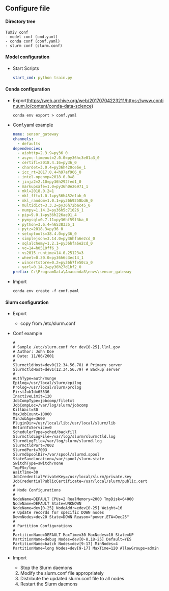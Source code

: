 ## Configure file

#### Directory tree

~~~
TuXiv conf
- model conf (cmd.yaml)
- conda conf (conf.yaml)
- slurm conf (slurm.conf)
~~~

#### Model configuration

+ Start Scripts

  ~~~yaml
  start_cmd: python train.py 
  ~~~

#### Conda configuration

+ Export(https://web.archive.org/web/20170704223211/https://www.continuum.io/content/conda-data-science)

  ~~~shell
  conda env export > conf.yaml
  ~~~

+ Conf.yaml example

  ~~~yaml
  name: sensor_gateway
  channels:
    - defaults
  dependencies:
    - aiohttp=2.3.9=py36_0
    - async-timeout=2.0.0=py36hc3e01a3_0
    - certifi=2018.4.16=py36_0
    - chardet=3.0.4=py36h420ce6e_1
    - icc_rt=2017.0.4=h97af966_0
    - intel-openmp=2018.0.0=8
    - jinja2=2.10=py36h292fed1_0
    - markupsafe=1.0=py36h0e26971_1
    - mkl=2018.0.2=1
    - mkl_fft=1.0.1=py36h452e1ab_0
    - mkl_random=1.0.1=py36h9258bd6_0
    - multidict=3.3.2=py36h72bac45_0
    - numpy=1.14.2=py36h5c71026_1
    - pip=9.0.1=py36h226ae91_4
    - pymysql=0.7.11=py36hf59f3ba_0
    - python=3.6.4=h6538335_1
    - pytz=2018.3=py36_0
    - setuptools=38.4.0=py36_0
    - simplejson=3.14.0=py36hfa6e2cd_0
    - sqlalchemy=1.2.1=py36hfa6e2cd_0
    - vc=14=h0510ff6_3
    - vs2015_runtime=14.0.25123=3
    - wheel=0.30.0=py36h6c3ec14_1
    - wincertstore=0.2=py36h7fe50ca_0
    - yarl=0.14.2=py36h27d1bf2_0
  prefix: C:\ProgramData\Anaconda3\envs\sensor_gateway
  ~~~

+ Import

  ~~~shell
  conda env create -f conf.yaml
  ~~~

#### Slurm configuration

+ Export

  + copy from /etc/slurm.conf

+ Conf example

  ~~~shell
  #
  # Sample /etc/slurm.conf for dev[0-25].llnl.gov
  # Author: John Doe
  # Date: 11/06/2001
  #
  SlurmctldHost=dev0(12.34.56.78) # Primary server
  SlurmctldHost=dev1(12.34.56.79) # Backup server
  #
  AuthType=auth/munge
  Epilog=/usr/local/slurm/epilog
  Prolog=/usr/local/slurm/prolog
  FirstJobId=65536
  InactiveLimit=120
  JobCompType=jobcomp/filetxt
  JobCompLoc=/var/log/slurm/jobcomp
  KillWait=30
  MaxJobCount=10000
  MinJobAge=3600
  PluginDir=/usr/local/lib:/usr/local/slurm/lib
  ReturnToService=0
  SchedulerType=sched/backfill
  SlurmctldLogFile=/var/log/slurm/slurmctld.log
  SlurmdLogFile=/var/log/slurm/slurmd.log
  SlurmctldPort=7002
  SlurmdPort=7003
  SlurmdSpoolDir=/var/spool/slurmd.spool
  StateSaveLocation=/var/spool/slurm.state
  SwitchType=switch/none
  TmpFS=/tmp
  WaitTime=30
  JobCredentialPrivateKey=/usr/local/slurm/private.key
  JobCredentialPublicCertificate=/usr/local/slurm/public.cert
  #
  # Node Configurations
  #
  NodeName=DEFAULT CPUs=2 RealMemory=2000 TmpDisk=64000
  NodeName=DEFAULT State=UNKNOWN
  NodeName=dev[0-25] NodeAddr=edev[0-25] Weight=16
  # Update records for specific DOWN nodes
  DownNodes=dev20 State=DOWN Reason="power,ETA=Dec25"
  #
  # Partition Configurations
  #
  PartitionName=DEFAULT MaxTime=30 MaxNodes=10 State=UP
  PartitionName=debug Nodes=dev[0-8,18-25] Default=YES
  PartitionName=batch Nodes=dev[9-17] MinNodes=4
  PartitionName=long Nodes=dev[9-17] MaxTime=120 AllowGroups=admin
  ~~~

+ Import

  + Stop the Slurm daemons
  2. Modify the slurm.conf file appropriately
  3. Distribute the updated slurm.conf file to all nodes
  4. Restart the Slurm daemons

  

